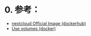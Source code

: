# 0. 参考：
  - [nextcloud Official Image (dockerhub)](https://hub.docker.com/_/nextcloud)
  - [Use volumes (docker)](https://docs.docker.com/storage/volumes/)
